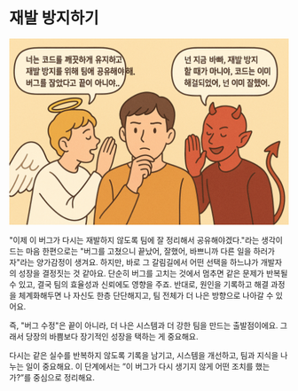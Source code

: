 # 재발 방지하기

![](../../images/prevent/prevent.png)

"이제 이 버그가 다시는 재발하지 않도록 팀에 잘 정리해서 공유해야겠다."라는 생각이 드는 마음 한편으로는 "버그를 고쳤으니 끝났어, 잘했어, 바쁘니까 다른 일을 하러가자"라는 양가감정이 생겨요. 하지만, 바로 그 갈림길에서 어떤 선택을 하느냐가 개발자의 성장을 결정짓는 것 같아요. 단순히 버그를 고치는 것에서 멈추면 같은 문제가 반복될 수 있고, 결국 팀의 효율성과 신뢰에도 영향을 주죠. 반대로, 원인을 기록하고 해결 과정을 체계화해두면 나 자신도 한층 단단해지고, 팀 전체가 더 나은 방향으로 나아갈 수 있어요.

즉, "버그 수정"은 끝이 아니라, 더 나은 시스템과 더 강한 팀을 만드는 출발점이에요.
그래서 당장의 바쁨보다 장기적인 성장을 택하는 게 중요해요.

다시는 같은 실수를 반복하지 않도록 기록을 남기고, 시스템을 개선하고, 팀과 지식을 나누는 일이 중요해요. 이 단계에서는 ”이 버그가 다시 생기지 않게 어떤 조치를 했는가?”를 중심으로 정리해요.
